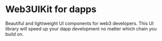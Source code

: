 # Web3UIKit for dapps

Beautiful and lightweight UI components for web3 developers. 
This UI library will speed up your dapp development no matter which chain you build on.
